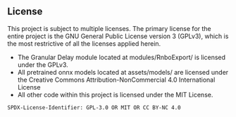 ## License

This project is subject to multiple licenses. The primary license for the entire project is the GNU General Public License version 3 (GPLv3), which is the most restrictive of all the licenses applied herein.

- The Granular Delay module located at modules/RnboExport/ is licensed under the GPLv3.
- All pretrained onnx models located at assets/models/ are licensed under the Creative Commons Attribution-NonCommercial 4.0 International License
- All other code within this project is licensed under the MIT License.

`SPDX-License-Identifier: GPL-3.0 OR MIT OR CC BY-NC 4.0`
